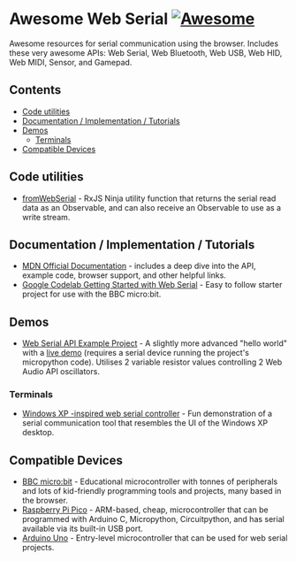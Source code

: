 # Awesome Web Serial [![Awesome](https://awesome.re/badge.svg)](https://awesome.re)

Awesome resources for serial communication using the browser. Includes these very awesome APIs: Web Serial, Web Bluetooth, Web USB, Web HID, Web MIDI, Sensor, and Gamepad.

## Contents

- [Code utilities](#code-utilities)
- [Documentation / Implementation / Tutorials](#documentation--implementation--tutorials)
- [Demos](#demos)
	- [Terminals](#terminals)
- [Compatible Devices](#compatible-devices)

## Code utilities

- [fromWebSerial](https://rxjs.ninja/modules/utility.html#fromwebserial) - RxJS Ninja utility function that returns the serial read data as an Observable, and can also receive an Observable to use as a write stream.

## Documentation / Implementation / Tutorials

- [MDN Official Documentation](https://developer.mozilla.org/en-US/docs/Web/API/Web_Serial_API) - includes a deep dive into the API, example code, browser support, and other helpful links.
- [Google Codelab Getting Started with Web Serial](https://codelabs.developers.google.com/codelabs/web-serial#0) - Easy to follow starter project for use with the BBC micro:bit.

## Demos

- [Web Serial API Example Project](https://github.com/drohen/serial-web-test) - A slightly more advanced "hello world" with a [live demo](https://drohen.github.io/serial-web-test/) (requires a serial device running the project's micropython code). Utilises 2 variable resistor values controlling 2 Web Audio API oscillators.

### Terminals

- [Windows XP -inspired web serial controller](https://webserial.app/) - Fun demonstration of a serial communication tool that resembles the UI of the Windows XP desktop.

## Compatible Devices

- [BBC micro:bit](https://microbit.org/) - Educational microcontroller with tonnes of peripherals and lots of kid-friendly programming tools and projects, many based in the browser.
- [Raspberry Pi Pico](https://www.raspberrypi.com/products/raspberry-pi-pico/) - ARM-based, cheap, microcontroller that can be programmed with Arduino C, Micropython, Circuitpython, and has serial available via its built-in USB port.
- [Arduino Uno](https://www.arduino.cc/en/Main/Products) - Entry-level microcontroller that can be used for web serial projects.